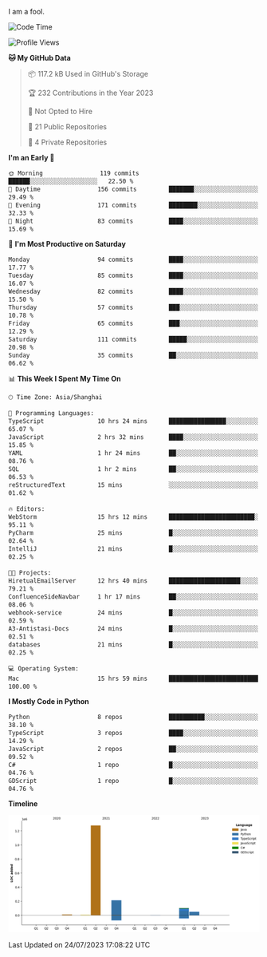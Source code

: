 I am a fool.

<!--START_SECTION:waka-->
![Code Time](http://img.shields.io/badge/Code%20Time-561%20hrs%209%20mins-blue)

![Profile Views](http://img.shields.io/badge/Profile%20Views-0-blue)

**🐱 My GitHub Data** 

> 📦 117.2 kB Used in GitHub's Storage 
 > 
> 🏆 232 Contributions in the Year 2023
 > 
> 🚫 Not Opted to Hire
 > 
> 📜 21 Public Repositories 
 > 
> 🔑 4 Private Repositories 
 > 
**I'm an Early 🐤** 

```text
🌞 Morning                119 commits         ██████░░░░░░░░░░░░░░░░░░░   22.50 % 
🌆 Daytime                156 commits         ███████░░░░░░░░░░░░░░░░░░   29.49 % 
🌃 Evening                171 commits         ████████░░░░░░░░░░░░░░░░░   32.33 % 
🌙 Night                  83 commits          ████░░░░░░░░░░░░░░░░░░░░░   15.69 % 
```
📅 **I'm Most Productive on Saturday** 

```text
Monday                   94 commits          ████░░░░░░░░░░░░░░░░░░░░░   17.77 % 
Tuesday                  85 commits          ████░░░░░░░░░░░░░░░░░░░░░   16.07 % 
Wednesday                82 commits          ████░░░░░░░░░░░░░░░░░░░░░   15.50 % 
Thursday                 57 commits          ███░░░░░░░░░░░░░░░░░░░░░░   10.78 % 
Friday                   65 commits          ███░░░░░░░░░░░░░░░░░░░░░░   12.29 % 
Saturday                 111 commits         █████░░░░░░░░░░░░░░░░░░░░   20.98 % 
Sunday                   35 commits          ██░░░░░░░░░░░░░░░░░░░░░░░   06.62 % 
```


📊 **This Week I Spent My Time On** 

```text
🕑︎ Time Zone: Asia/Shanghai

💬 Programming Languages: 
TypeScript               10 hrs 24 mins      ████████████████░░░░░░░░░   65.07 % 
JavaScript               2 hrs 32 mins       ████░░░░░░░░░░░░░░░░░░░░░   15.85 % 
YAML                     1 hr 24 mins        ██░░░░░░░░░░░░░░░░░░░░░░░   08.76 % 
SQL                      1 hr 2 mins         ██░░░░░░░░░░░░░░░░░░░░░░░   06.53 % 
reStructuredText         15 mins             ░░░░░░░░░░░░░░░░░░░░░░░░░   01.62 % 

🔥 Editors: 
WebStorm                 15 hrs 12 mins      ████████████████████████░   95.11 % 
PyCharm                  25 mins             █░░░░░░░░░░░░░░░░░░░░░░░░   02.64 % 
IntelliJ                 21 mins             █░░░░░░░░░░░░░░░░░░░░░░░░   02.25 % 

🐱‍💻 Projects: 
HiretualEmailServer      12 hrs 40 mins      ████████████████████░░░░░   79.21 % 
ConfluenceSideNavbar     1 hr 17 mins        ██░░░░░░░░░░░░░░░░░░░░░░░   08.06 % 
webhook-service          24 mins             █░░░░░░░░░░░░░░░░░░░░░░░░   02.59 % 
A3-Antistasi-Docs        24 mins             █░░░░░░░░░░░░░░░░░░░░░░░░   02.51 % 
databases                21 mins             █░░░░░░░░░░░░░░░░░░░░░░░░   02.25 % 

💻 Operating System: 
Mac                      15 hrs 59 mins      █████████████████████████   100.00 % 
```

**I Mostly Code in Python** 

```text
Python                   8 repos             ██████████░░░░░░░░░░░░░░░   38.10 % 
TypeScript               3 repos             ████░░░░░░░░░░░░░░░░░░░░░   14.29 % 
JavaScript               2 repos             ██░░░░░░░░░░░░░░░░░░░░░░░   09.52 % 
C#                       1 repo              █░░░░░░░░░░░░░░░░░░░░░░░░   04.76 % 
GDScript                 1 repo              █░░░░░░░░░░░░░░░░░░░░░░░░   04.76 % 
```



**Timeline**

![Lines of Code chart](https://raw.githubusercontent.com/VeejaLiu/VeejaLiu/master/assets/bar_graph.png)


 Last Updated on 24/07/2023 17:08:22 UTC
<!--END_SECTION:waka-->
